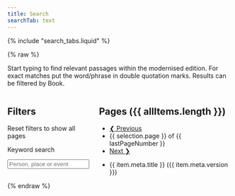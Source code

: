 ```yaml
---
title: Search
searchTab: text
---
```


{% include "search_tabs.liquid" %}

{% raw %}

<div id="search">
  <p class="tab-intro">
      Start typing to find relevant passages within the modernised edition. For exact matches put the word/phrase in double quotation marks. Results can be filtered by Book.
  </p>
  <div class="columns">
    <form @submit.prevent="onSubmitInputs" class="search-inputs column is-3">
      <h2 class="undecorated">Filters</h2>
      <p><a @click="resetSelection()" class="button is-secondary is-small">Reset filters to show all pages</a></p>
      <nav class="panel is-info" v-if="!selection.hi">
        <p class="panel-heading">
          Keyword search
        </p>
        <div class="panel-block">
          <div class="field">
            <div class="control has-icons-left">
              <input class="input" type="search" v-model="selection.query" autoComplete="off" placeholder="Person, place or event" @search="search()" @keyup="search()">
              <span class="icon is-left">
                <i class="fas fa-search" aria-hidden="true"></i>
              </span>
            </div>
          </div>
        </div>
        <template v-for="(facet, facetKey) in visibleFacets">
          <p class="panel-heading">
            {{ getFacetTitleFromKey(facetKey) }}
          </p>
          <div class="panel-block">
            <ul class="undecorated-list">
              <li v-for="(count, optionKey) in facet">
                <label class="checkbox">
                  <input type="checkbox" v-on:change="onClickOption(facetKey, optionKey)" :checked="isOptionSelected(facetKey, optionKey)">
                  {{ optionKey }} 
                  ({{ count }})
                </label>
              </li> 
            </ul>
          </div>
        </template>
      </nav>
    </form>
    <div class="column search-results">
      <h2 class="undecorated">Pages ({{ allItems.length }})</h2>
      <nav class="pagination" aria-label="pagination">
        <ul class="pagination-list">
          <li>
            <a href="#"
              v-on:click.prevent="onClickPrevPage"
              class="pagination-link button is-primary"
              aria-label="Previous page"
            >
            <!--TO: Unable to remove icon span without breaking page -->
            <span class="icon">
                <i class="fas fa-caret-left" aria-hidden="true"></i>
              </span>
            ❮ Previous</a>
          </li>
          <li class="pagination-state">
            {{ selection.page }} of {{ lastPageNumber }}
          </li>
          <li>
            <a href="#"
              v-on:click.prevent="onClickNextPage"
              class="pagination-link button is-primary"
              aria-label="Next page"
            >Next ❯
            <!--TO: Unable to remove icon span without breaking page -->
              <span class="icon">
                <i class="fas fa-caret-right" aria-hidden="true"></i>
              </span>
            </a>
          </li>
        </ul>
      </nav>
      <ul class="undecorated-list">
        <li v-for="item in items">
          <div class="result-head">
            <a :href="item.meta.url">
              {{ item.meta.title }} 
              <span class="tag is-light">({{ item.meta.version }})</span>
            </a>
          </div>
          <div class="result-description" v-html="item.excerpt">
          </div>
        </li>
      </ul>
    </div>
  </div>
</div>
{% endraw %}

<script src="/assets/node_modules/vue/dist/vue.global.js"></script>
<script src="/assets/js/textsearch.js" type="module"></script>
